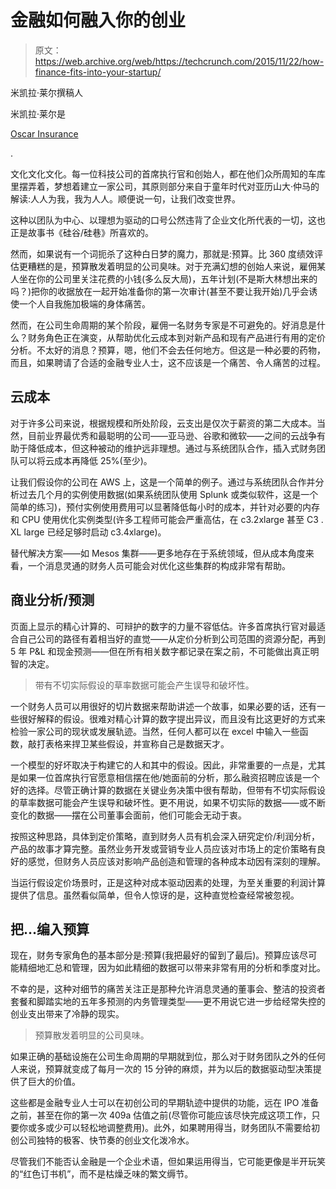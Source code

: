 # 金融如何融入你的创业 

> 原文：<https://web.archive.org/web/https://techcrunch.com/2015/11/22/how-finance-fits-into-your-startup/>

米凯拉·莱尔撰稿人

米凯拉·莱尔是

[Oscar Insurance](https://web.archive.org/web/20221206153409/https://www.hioscar.com/)

.

文化文化文化。每一位科技公司的首席执行官和创始人，都在他们众所周知的车库里摆弄着，梦想着建立一家公司，其原则部分来自于童年时代对亚历山大·仲马的解读:人人为我，我为人人。顺便说一句，让我们改变世界。

这种以团队为中心、以理想为驱动的口号公然违背了企业文化所代表的一切，这也正是故事书《硅谷/硅巷》所喜欢的。

然而，如果说有一个词扼杀了这种白日梦的魔力，那就是:预算。比 360 度绩效评估更糟糕的是，预算散发着明显的公司臭味。对于充满幻想的创始人来说，雇佣某人坐在你的公司里关注花费的小钱(多么反大局)，五年计划(不是斯大林想出来的吗？)把你的收据放在一起开始准备你的第一次审计(甚至不要让我开始)几乎会诱使一个人自我施加极端的身体痛苦。

然而，在公司生命周期的某个阶段，雇佣一名财务专家是不可避免的。好消息是什么？财务角色正在演变，从帮助优化云成本到对新产品和现有产品进行有用的定价分析。不太好的消息？预算，嗯，他们不会去任何地方。但这是一种必要的药物，而且，如果聘请了合适的金融专业人士，这不应该是一个痛苦、令人痛苦的过程。

## 云成本

对于许多公司来说，根据规模和所处阶段，云支出是仅次于薪资的第二大成本。当然，目前业界最优秀和最聪明的公司——亚马逊、谷歌和微软——之间的云战争有助于降低成本，但这种被动的维护远非理想。通过与系统团队合作，插入式财务团队可以将云成本再降低 25%(至少)。

让我们假设你的公司在 AWS 上，这是一个简单的例子。通过与系统团队合作并分析过去几个月的实例使用数据(如果系统团队使用 Splunk 或类似软件，这是一个简单的练习)，预付实例使用费用可以显著降低每小时的成本，并针对必要的内存和 CPU 使用优化实例类型(许多工程师可能会严重高估，在 c3.2xlarge 甚至 C3 . XL large 已经足够时启动 c3.4xlarge)。

替代解决方案——如 Mesos 集群——更多地存在于系统领域，但从成本角度来看，一个消息灵通的财务人员可能会对优化这些集群的构成非常有帮助。

## 商业分析/预测

页面上显示的精心计算的、可辩护的数字的力量不容低估。许多首席执行官对最适合自己公司的路径有着相当好的直觉——从定价分析到公司范围的资源分配，再到 5 年 P&L 和现金预测——但在所有相关数字都记录在案之前，不可能做出真正明智的决定。

> 带有不切实际假设的草率数据可能会产生误导和破坏性。

一个财务人员可以用很好的切片数据来帮助讲述一个故事，如果必要的话，还有一些很好解释的假设。很难对精心计算的数字提出异议，而且没有比这更好的方式来检验一家公司的现状或发展轨迹。当然，任何人都可以在 excel 中输入一些函数，敲打表格来捍卫某些假设，并宣称自己是数据天才。

一个模型的好坏取决于构建它的人和其中的假设。因此，非常重要的一点是，尤其是如果一位首席执行官愿意相信摆在他/她面前的分析，那么融资招聘应该是一个好的选择。尽管正确计算的数据在关键业务决策中很有帮助，但带有不切实际假设的草率数据可能会产生误导和破坏性。更不用说，如果不切实际的数据——或不断变化的数据——摆在公司董事会面前，他们可能会无动于衷。

按照这种思路，具体到定价策略，直到财务人员有机会深入研究定价/利润分析，产品的故事才算完整。虽然业务开发或营销专业人员应该对市场上的定价策略有良好的感觉，但财务人员应该对影响产品创造和管理的各种成本动因有深刻的理解。

当运行假设定价场景时，正是这种对成本驱动因素的处理，为至关重要的利润计算提供了信息。虽然看似简单，但令人惊讶的是，这种直觉检查经常被忽视。

## 把…编入预算

现在，财务专家角色的基本部分是:预算(我把最好的留到了最后)。预算应该尽可能精细地汇总和管理，因为如此精细的数据可以带来非常有用的分析和季度对比。

不幸的是，这种对细节的痛苦关注正是那种允许消息灵通的董事会、整洁的投资者套餐和脚踏实地的五年多预测的内务管理类型——更不用说它进一步给经常失控的创业支出带来了冷静的现实。

> 预算散发着明显的公司臭味。

如果正确的基础设施在公司生命周期的早期就到位，那么对于财务团队之外的任何人来说，预算就变成了每月一次的 15 分钟的麻烦，并为以后的数据驱动型决策提供了巨大的价值。

这些都是金融专业人士可以在初创公司的早期轨迹中提供的功能，远在 IPO 准备之前，甚至在你的第一次 409a 估值之前(尽管你可能应该尽快完成这项工作，只要你或多或少可以轻松地调整费用)。此外，如果聘用得当，财务团队不需要给初创公司独特的极客、快节奏的创业文化泼冷水。

尽管我们不能否认金融是一个企业术语，但如果运用得当，它可能更像是半开玩笑的“红色订书机”，而不是枯燥乏味的繁文缛节。